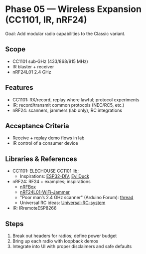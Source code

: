 # Phase 05 — Wireless Expansion (CC1101, IR, nRF24)

Goal: Add modular radio capabilities to the Classic variant.

## Scope
- CC1101 sub‑GHz (433/868/915 MHz)
- IR blaster + receiver
- nRF24L01 2.4 GHz

## Features
- CC1101: RX/record, replay where lawful; protocol experiments
- IR: record/transmit common protocols (NEC/RC5, etc.)
- nRF24: scanners, jammers (lab only), RC integrations

## Acceptance Criteria
- Receive + replay demo flows in lab
- IR control of a consumer device

## Libraries & References
- CC1101: ELECHOUSE CC1101 lib; 
  - Inspirations: [ESP32-DIV](https://github.com/cifertech/ESP32-DIV), [EvilDuck](https://github.com/cifertech/EvilDuck)
- nRF24: RF24 + examples; inspirations
  - [nRFBox](https://github.com/cifertech/nRFBox)
  - [nRF24L01-WiFi-Jammer](https://github.com/hugorezende/nRF24L01-WiFi-Jammer)
  - "Poor man’s 2.4 GHz scanner" (Arduino Forum): [thread](https://forum.arduino.cc/t/poor-mans-2-4-ghz-scanner/54846)
  - Universal RC ideas: [Universal-RC-system](https://github.com/alexbeliaev/Universal-RC-system/tree/master)
- IR: IRremoteESP8266

## Steps
1. Break out headers for radios; define power budget
2. Bring up each radio with loopback demos
3. Integrate into UI with proper disclaimers and safe defaults

